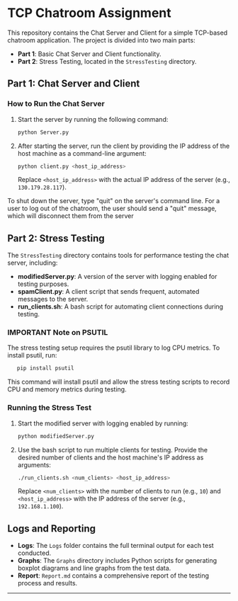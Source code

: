 
# TCP Chatroom Assignment

This repository contains the Chat Server and Client for a simple TCP-based chatroom application. The project is divided into two main parts:
- **Part 1**: Basic Chat Server and Client functionality.
- **Part 2**: Stress Testing, located in the `StressTesting` directory.

## Part 1: Chat Server and Client

### How to Run the Chat Server
1. Start the server by running the following command:
   ```bash
   python Server.py
   ```

2. After starting the server, run the client by providing the IP address of the host machine as a command-line argument:
   ```bash
   python client.py <host_ip_address>
   ```
   Replace `<host_ip_address>` with the actual IP address of the server (e.g., `130.179.28.117`).

To shut down the server, type "quit" on the server's command line. For a user to log out of the chatroom, the user should send a "quit" message, which will disconnect them from the server

## Part 2: Stress Testing

The `StressTesting` directory contains tools for performance testing the chat server, including:
- **modifiedServer.py**: A version of the server with logging enabled for testing purposes.
- **spamClient.py**: A client script that sends frequent, automated messages to the server.
- **run_clients.sh**: A bash script for automating client connections during testing.



### IMPORTANT Note on PSUTIL

The stress testing setup requires the psutil library to log CPU metrics. To install psutil, run:
```bash
   pip install psutil
   ```
This command will install psutil and allow the stress testing scripts to record CPU and memory metrics during testing.


### Running the Stress Test
1. Start the modified server with logging enabled by running:
   ```bash
   python modifiedServer.py
   ```

2. Use the bash script to run multiple clients for testing. Provide the desired number of clients and the host machine's IP address as arguments:
   ```bash
   ./run_clients.sh <num_clients> <host_ip_address>
   ```
   Replace `<num_clients>` with the number of clients to run (e.g., `10`) and `<host_ip_address>` with the IP address of the server (e.g., `192.168.1.100`).

## Logs and Reporting

- **Logs**: The `Logs` folder contains the full terminal output for each test conducted.
- **Graphs**: The `Graphs` directory includes Python scripts for generating boxplot diagrams and line graphs from the test data.
- **Report**: `Report.md` contains a comprehensive report of the testing process and results.

---

